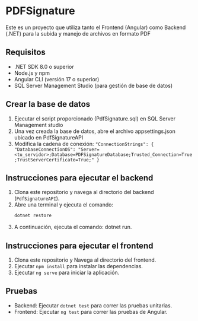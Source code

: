 # PDFSignature
Este es un proyecto que utiliza tanto el Frontend (Angular) como Backend (.NET) para la subida y manejo de archivos en formato PDF

## Requisitos
- .NET SDK 8.0 o superior
- Node.js y npm
- Angular CLI (versión 17 o superior)
- SQL Server Management Studio (para gestión de base de datos)

## Crear la base de datos
1. Ejecutar el script proporcionado (PdfSignature.sql) en SQL Server Management studio
2. Una vez creada la base de datos, abre el archivo appsettings.json ubicado en PdfSignatureAPI
3. Modifica la cadena de conexión:
`"ConnectionStrings": {
  "DatabaseConnectionOS": "Server=<tu_servidor>;Database=PDFSignatureDatabase;Trusted_Connection=True;TrustServerCertificate=True;"
}`


## Instrucciones para ejecutar el backend
1. Clona este repositorio y navega al directorio del backend (`PdfSignatureAPI`).
2. Abre una terminal y ejecuta el comando:
   ```bash
   dotnet restore
3. A continuación, ejecuta el comando: dotnet run.


## Instrucciones para ejecutar el frontend
1. Clona este repositorio y Navega al directorio del frontend.
2. Ejecutar `npm install` para instalar las dependencias.
3. Ejecutar `ng serve` para iniciar la aplicación.

## Pruebas
- Backend: Ejecutar `dotnet test` para correr las pruebas unitarias.
- Frontend: Ejecutar `ng test` para correr las pruebas de Angular.
